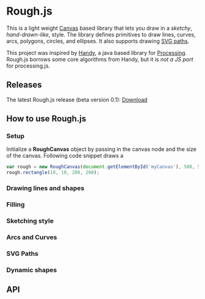# Rough.js

This is a light weight [Canvas](https://developer.mozilla.org/en-US/docs/Web/API/Canvas_API) based library that lets you draw in a _sketchy_, _hand-drawn-like_, style.
The library defines primitives to draw lines, curves, arcs, polygons, circles, and ellipses. It also supports drawing [SVG paths](https://developer.mozilla.org/en-US/docs/Web/SVG/Tutorial/Paths).

This project was inspired by [Handy](http://www.gicentre.net/handy/), a java based library for [Processing](https://processing.org/).
Rough.js borrows some core algorithms from Handy, but it is _not a JS port_ for processing.js.

## Releases

The latest Rough.js release (beta version 0.1): [Download](./rough.zip)

## How to use Rough.js

### Setup

Initialize a **RoughCanvas** object by passing in the canvas node and the size of the canvas. 
Following code snippet draws a 

``` javascript
var rough = new RoughCanvas(document.getElementById('myCanvas'), 500, 500);
rough.rectangle(10, 10, 200, 200);
```

### Drawing lines and shapes

### Filling

### Sketching style

### Arcs and Curves

### SVG Paths

### Dynamic shapes

## API

